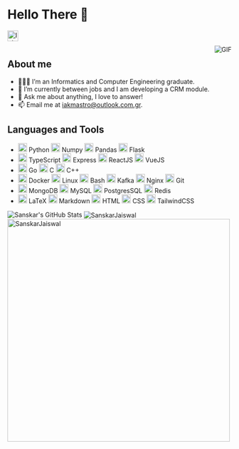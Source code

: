 # Hello There 👋

<a href="https://www.linkedin.com/in/iakovos-mastrogiannopoulos-233065205/">
  <img align="left" alt="Iakovos's LinkedIn" width="24px" src="https://cdn.jsdelivr.net/gh/devicons/devicon/icons/linkedin/linkedin-original.svg" />
</a>

<br />
<br />

<img align="right" alt="GIF" src="https://media0.giphy.com/media/1Qhq3p6lc0o6c/200.gif?cid=ecf05e477owoamj4bmjfktfbn74ol9495qszgocbi2ga9rr9&rid=200.gif&ct=g" />

## About me

- 👨🏽‍💻 I’m an Informatics and Computer Engineering graduate.
- 🌱 I’m currently between jobs and I am developing a CRM module.
- 💬 Ask me about anything, I love to answer!
- 📫 Email me at [iakmastro@outlook.com.gr](mailto:iakmastro@outlook.com.gr).

## Languages and Tools

<ul style="direction: flex">
  <li>
    <code><img height="20" src="https://cdn.jsdelivr.net/gh/devicons/devicon/icons/python/python-original.svg" /></code> Python
    <code><img height="20" src="https://cdn.jsdelivr.net/gh/devicons/devicon/icons/numpy/numpy-original.svg" /></code> Numpy
    <code><img height="20" src="https://cdn.jsdelivr.net/gh/devicons/devicon/icons/pandas/pandas-original.svg"/></code> Pandas
    <code><img height="20" src="https://cdn.jsdelivr.net/gh/devicons/devicon/icons/flask/flask-original.svg" /></code> Flask
  </li>

  <li>
    <code><img height="20" src="https://cdn.jsdelivr.net/gh/devicons/devicon/icons/typescript/typescript-original.svg" /></code> TypeScript
    <code><img height="20" src="https://cdn.jsdelivr.net/gh/devicons/devicon/icons/express/express-original.svg" /></code> Express
    <code><img height="20" src="https://cdn.jsdelivr.net/gh/devicons/devicon/icons/react/react-original.svg" /></code> ReactJS
    <code><img height="20" src="https://cdn.jsdelivr.net/gh/devicons/devicon/icons/vuejs/vuejs-original.svg" /></code> VueJS
  </li>

  <li>
    <code><img height="20" src="https://cdn.jsdelivr.net/gh/devicons/devicon/icons/go/go-original.svg"></code> Go
    <code><img height="20" src="https://cdn.jsdelivr.net/gh/devicons/devicon/icons/c/c-original.svg"></code> C
    <code><img height="20" src="https://cdn.jsdelivr.net/gh/devicons/devicon/icons/cplusplus/cplusplus-original.svg"></code> C++
  </li>

  <li>
    <code><img height="20" src="https://cdn.jsdelivr.net/gh/devicons/devicon/icons/docker/docker-original.svg"></code> Docker
    <code><img height="20" src="https://cdn.jsdelivr.net/gh/devicons/devicon/icons/linux/linux-original.svg"></code> Linux
    <code><img height="20" src="https://cdn.jsdelivr.net/gh/devicons/devicon/icons/bash/bash-original.svg"></code> Bash
    <code><img height="20" src="https://cdn.jsdelivr.net/gh/devicons/devicon/icons/apachekafka/apachekafka-original.svg" /></code> Kafka
    <code><img height="20" src="https://cdn.jsdelivr.net/gh/devicons/devicon/icons/nginx/nginx-original.svg"/></code> Nginx
    <code><img height="20" src="https://cdn.jsdelivr.net/gh/devicons/devicon/icons/git/git-original.svg"/></code> Git
  </li>

  <li>
    <code><img height="20" src="https://cdn.jsdelivr.net/gh/devicons/devicon/icons/mongodb/mongodb-original.svg" /></code> MongoDB
    <code><img height="20" src="https://cdn.jsdelivr.net/gh/devicons/devicon/icons/mysql/mysql-original.svg" /></code> MySQL
    <code><img height="20" src="https://cdn.jsdelivr.net/gh/devicons/devicon/icons/postgresql/postgresql-original.svg" /></code> PostgresSQL
    <code><img height="20" src="https://cdn.jsdelivr.net/gh/devicons/devicon/icons/redis/redis-original.svg" /></code> Redis
  </li>

  <li>
    <code><img height="20" src="https://cdn.jsdelivr.net/gh/devicons/devicon/icons/latex/latex-original.svg" /></code> LaTeX
    <code><img height="20" src="https://cdn.jsdelivr.net/gh/devicons/devicon/icons/markdown/markdown-original.svg" /></code> Markdown
    <code><img height="20" src="https://cdn.jsdelivr.net/gh/devicons/devicon/icons/html5/html5-original.svg"></code> HTML
    <code><img height="20" src="https://cdn.jsdelivr.net/gh/devicons/devicon/icons/css3/css3-original.svg"></code> CSS
    <code><img height="20" src="https://cdn.jsdelivr.net/gh/devicons/devicon/icons/tailwindcss/tailwindcss-plain.svg"></code> TailwindCSS
  </li>
</ul>

<img src="https://github-readme-stats.vercel.app/api?username=iakmastro&show_icons=true&hide_border=true&count_private=true&theme=shades-of-purple&icon_color=fad000" alt="Sanskar's GitHub Stats">
<img align="center" src="https://github-readme-streak-stats.herokuapp.com/?user=iakmastro&count_private=true&theme=radical" alt="SanskarJaiswal" />
<img align="center" width=500 src="https://github-readme-stats.vercel.app/api/top-langs/?username=iakmastro&count_private=true&theme=radical" alt="SanskarJaiswal" />
